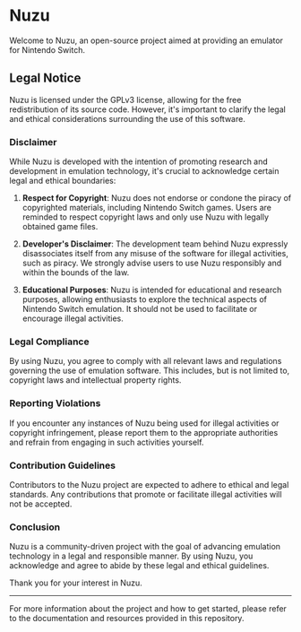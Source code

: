 # Nuzu

Welcome to Nuzu, an open-source project aimed at providing an emulator for Nintendo Switch.

## Legal Notice

Nuzu is licensed under the GPLv3 license, allowing for the free redistribution of its source code. However, it's important to clarify the legal and ethical considerations surrounding the use of this software.

### Disclaimer

While Nuzu is developed with the intention of promoting research and development in emulation technology, it's crucial to acknowledge certain legal and ethical boundaries:

1. **Respect for Copyright**: Nuzu does not endorse or condone the piracy of copyrighted materials, including Nintendo Switch games. Users are reminded to respect copyright laws and only use Nuzu with legally obtained game files.

2. **Developer's Disclaimer**: The development team behind Nuzu expressly disassociates itself from any misuse of the software for illegal activities, such as piracy. We strongly advise users to use Nuzu responsibly and within the bounds of the law.

3. **Educational Purposes**: Nuzu is intended for educational and research purposes, allowing enthusiasts to explore the technical aspects of Nintendo Switch emulation. It should not be used to facilitate or encourage illegal activities.

### Legal Compliance

By using Nuzu, you agree to comply with all relevant laws and regulations governing the use of emulation software. This includes, but is not limited to, copyright laws and intellectual property rights.

### Reporting Violations

If you encounter any instances of Nuzu being used for illegal activities or copyright infringement, please report them to the appropriate authorities and refrain from engaging in such activities yourself.

### Contribution Guidelines

Contributors to the Nuzu project are expected to adhere to ethical and legal standards. Any contributions that promote or facilitate illegal activities will not be accepted.

### Conclusion

Nuzu is a community-driven project with the goal of advancing emulation technology in a legal and responsible manner. By using Nuzu, you acknowledge and agree to abide by these legal and ethical guidelines.

Thank you for your interest in Nuzu.

---

For more information about the project and how to get started, please refer to the documentation and resources provided in this repository.


